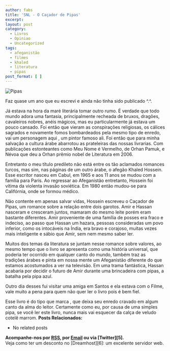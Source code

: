 ```yaml
---
author: fabs
title: 'SNL - O Caçador de Pipas'
excerpt:
layout: post
category:
  - Livros
  - Opiniao
  - Uncategorized
tags:
  - afeganistão
  - filmes
  - khaled
  - literatura
  - pipas
post_format: [ ]
---
```

![][1]

Faz quase um ano que eu escrevi e ainda não tinha sido publicado ^.^.

Já estava na hora da maré literária tomar outro rumo. É verdade que todo mundo adora uma fantasia, principalmente recheada de bruxos, dragões, cavaleiros nobres, anéis mágicos, mas eu particularmente já estava um pouco cansado. Foi então que vieram as conspirações religiosas, os cálices sagrados e novamente fomos bombardeados pela mesmo tipo de enredo, vai um personagem aqui , um pintor famoso ali. Foi então que para minha salvação a cultura árabe abarrotou as prateleiras das nossas livrarias. Com publicações estonteantes como Meu Nome é Vermelho, de Orhan Pamuk, e Névoa que deu a Orhan prêmio nobel de Literatura em 2006.

Entretanto o meu título predileto não está entre os tão aclamados romances turcos, mas sim, nas páginas de um outro árabe, o afegão Khaled Hossein. Esse escritor nasceu em Cabul, em 1965 e aos 11 anos se mudou com a família para Paris. Ao regressar ao Afeganistão entretanto, Hossein foi vítima da violenta invasão soviética. Em 1980 então mudou-se para Califórnia, onde se formou médico.

Não contente em apenas salvar vidas, Hossein escreveu o Caçador de Pipas, um romance sobre a relação entre dois garotos. Amir e Hassan nasceram e cresceram juntos, mamaram do mesmo leite porém eram bastante diferentes. Amir proveniente de uma família de posses era fraco e indeciso, ao passo que Hassan um hazara, pessoas consideradas um povo inferior, como os intocáveis na Índia, era bravo e corajoso, muitas vezes mais inteligente e sábio que Amir, sem nem mesmo saber ler.

Muitos dos temas da literatura se juntam nesse romance sobre valores, ao mesmo tempo que o livro se apresenta como uma história universal, que poderia ter ocorrido em qualquer canto do mundo, também traz as tradições árabes e pinta em nossa mente um Afeganistão diferente do que estamos acostumados a ver na televisão. Em uma trama fantástica, Hassan acabaria por decidir o futuro de Amir durante uma brincadeira com pipas, a batalha pela pipa azul.

Outro dia desses fui visitar uma amiga em Santos e ela estava com o Filme, vale muito a pena para quem não quer ler o livro pois é bem fiel.

Esse livro é do tipo que marca , que deixa seu enredo cravado em algum canto da alma do leitor. Certamente como eu, por causa de uma simples pipa, se você ler este livro, nunca mais vai esquecer da calça de veludo cotelê marrom. 
**Posts Relacionados:** 
*   No related posts









**Acompanhe-nos por [ RSS][3], por [Email][4] ou via [Twitter][5].**  
Veja como ter um desconto no [Dreamhost][6]: um excelente servidor web.

 [1]: http://www.lasalle.edu.br/medianeira/images/stories/pipas.JPG "Pipas"
 [2]: https://twitter.com/share
 [3]: http://feeds.feedburner.com/VidaGeek
 [4]: http://feedburner.google.com/fb/a/mailverify?uri=VidaGeek&loc=pt_BR


